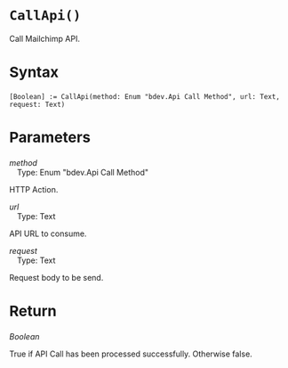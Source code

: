 <style>.page-header{margin:0 auto;font-family: Segoe UI Semibold;font-size: 10px;}.page-footer{margin-left: 50px;font-family:Segoe UI;font-size:9px}h1{font-size:28px}h2{font-size:26px}h3{font-size:23px}h4{font-size:22px}h5{font-size:20px}table{width:100%}#object-description{margin-top:-10px;margin-bottom:0px;}</style>

# `CallApi()`

Call Mailchimp API.


## Syntax

```al
[Boolean] := CallApi(method: Enum "bdev.Api Call Method", url: Text, request: Text)
```

## Parameters

*method*<br>
&emsp;Type: Enum  "bdev.Api Call Method"<br>

HTTP Action.

*url*<br>
&emsp;Type: Text <br>

API URL to consume.

*request*<br>
&emsp;Type: Text <br>

Request body to be send.


## Return

*Boolean*<br>

True if API Call has been processed successfully. Otherwise false.

